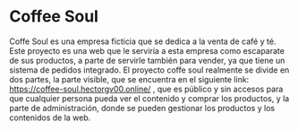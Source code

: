 # Coffee Soul

Coffe Soul es una empresa ficticia que se dedica a la venta de café y té. Este proyecto es una web que le serviría a esta empresa como escaparate de sus productos, a parte de servirle también para vender, ya que tiene un sistema de pedidos integrado.
El proyecto coffe soul realmente se divide en dos partes, la parte visible, que se encuentra en el siguiente link: https://coffee-soul.hectorgv00.online/ , que es público y sin accesos para que cualquier persona pueda ver el contenido y comprar los productos, y la parte de administración, donde se pueden gestionar los productos y los contenidos de la web.
